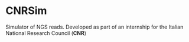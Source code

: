 # CNRSim
Simulator of NGS reads.
Developed as part of an internship for the Italian National Research Council (**CNR**)
